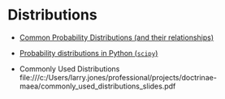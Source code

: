 # Distributions

- [Common Probability Distributions (and their relationships)](https://medium.com/@srowen/common-probability-distributions-347e6b945ce4)
- [Probability distributions in Python (`scipy`)](https://www.datacamp.com/community/tutorials/probability-distributions-python)

- Commonly Used Distributions<br />
    file:///c:/Users/larry.jones/professional/projects/doctrinae-maea/commonly_used_distributions_slides.pdf
